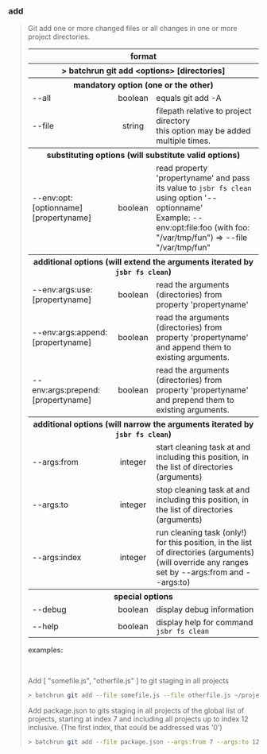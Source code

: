 
### add ###
<blockquote>
  <p>Git add one or more changed files or all changes in one or more project directories.</p>

  <table border=0 width=100%>
    <tr><th colspan="3"><b>format</b></th></tr>
    <tr><th colspan="3">&gt; batchrun git add &lt;options&gt; [directories]</th></tr>
    <tr><th colspan="3"><b>mandatory option (one or the other)</b></th></tr>
    <tr><td>--all</td>
        <td style="text-align:center">boolean</td>
        <td>equals git add -A</td>
        </tr>
    <tr><td>--file</td>
        <td style="text-align:center">string</td>
        <td>filepath relative to project directory<br/>
            this option may be added multiple times.</td>
        </tr>
    <tr><th colspan="3"><b>substituting options</b> (will substitute valid options)</th></tr>
    <tr><td>--env:opt:[optionname][propertyname]</td>
        <td style="text-align:center">boolean</td>
        <td>read property 'propertyname' and pass its value to <code>jsbr fs clean</code> using option '--optionname'<br />
            Example: --env:opt:file:foo (with foo: "/var/tmp/fun") => --file "/var/tmp/fun"</td>
        </tr>
    <tr><th colspan="3"><b>additional options</b> (will extend the arguments iterated by <code>jsbr fs clean</code>)</th></tr>
    <tr><td>--env:args:use:[propertyname]</td>
        <td style="text-align:center">boolean</td>
        <td>read the arguments (directories) from property 'propertyname'</td>
        </tr>
    <tr><td>--env:args:append:[propertyname]</td>
        <td style="text-align:center">boolean</td>
        <td>read the arguments (directories) from property 'propertyname' and append them to existing arguments.</td>
        </tr>
    <tr><td>--env:args:prepend:[propertyname]</td>
        <td style="text-align:center">boolean</td>
        <td>read the arguments (directories) from property 'propertyname' and prepend them to existing arguments.</td>
        </tr>
    <tr><th colspan="3"><b>additional options</b> (will narrow the arguments iterated by <code>jsbr fs clean</code>)</th></tr>
    <tr><td>--args:from</td>
        <td style="text-align:center">integer</td>
        <td>start cleaning task at and including this position, in the list of directories (arguments)</td>
        </tr>
    <tr><td>--args:to</td>
        <td style="text-align:center">integer</td>
        <td>stop cleaning task at and including this position, in the list of directories (arguments)</td>
        </tr>
    <tr><td>--args:index</td>
        <td style="text-align:center">integer</td>
        <td>run cleaning task (only!) for this position, in the list of directories (arguments)<br />
            (will override any ranges set by --args:from and --args:to)</td>
        </tr>
    <tr><th colspan="3"><b>special options</b></th></tr>
    <tr><td>--debug</td>
        <td style="text-align:center">boolean</td>
        <td>display debug information</td>
        </tr>
    <tr><td>--help</td>
        <td style="text-align:center">boolean</td>
        <td>display help for command <code>jsbr fs clean</code></td>
        </tr>
  </table>      

  <p><b>examples:</b></p>
  <br />

  <p>
    Add [ "somefile.js", "otherfile.js" ] to git staging in all projects

  ```bash
  > batchrun git add --file somefile.js --file otherfile.js ~/projects/project-00 ~/projects/project-01 ...
  ```
  </p>
  <p>
    Add package.json to gits staging in all projects of the global list of projects,
    starting at index 7 and including all projects up to index 12 inclusive. (The
    first index, that could be addressed was '0')

  ```bash
  > batchrun git add --file package.json --args:from 7 --args:to 12 ~/projects/project-00 ~/projects/project-01 ...
  ```
  </p>
</blockquote>
